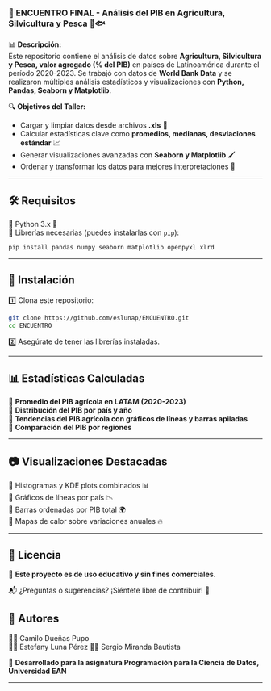 ### 🏡 ENCUENTRO FINAL - Análisis del PIB en Agricultura, Silvicultura y Pesca 🌿🐟  

📊 **Descripción:**  
Este repositorio contiene el análisis de datos sobre **Agricultura, Silvicultura y Pesca, valor agregado (% del PIB)** en países de Latinoamérica durante el período 2020-2023. Se trabajó con datos de **World Bank Data** y se realizaron múltiples análisis estadísticos y visualizaciones con **Python, Pandas, Seaborn y Matplotlib**.  

🔍 **Objetivos del Taller:**  
- Cargar y limpiar datos desde archivos **.xls** 📂  
- Calcular estadísticas clave como **promedios, medianas, desviaciones estándar** 📈  
- Generar visualizaciones avanzadas con **Seaborn y Matplotlib** 🖌  
- Ordenar y transformar los datos para mejores interpretaciones 🔄  

---

## 🛠 Requisitos  

🔹 Python 3.x 🐍  
🔹 Librerías necesarias (puedes instalarlas con `pip`):  
```bash
pip install pandas numpy seaborn matplotlib openpyxl xlrd
```

---

## 🚀 Instalación  

1️⃣ Clona este repositorio:  
```bash
git clone https://github.com/eslunap/ENCUENTRO.git
cd ENCUENTRO
```
2️⃣ Asegúrate de tener las librerías instaladas.   

---

## 📊 Estadísticas Calculadas  

📌 **Promedio del PIB agrícola en LATAM (2020-2023)**  
📌 **Distribución del PIB por país y año**  
📌 **Tendencias del PIB agrícola con gráficos de líneas y barras apiladas**  
📌 **Comparación del PIB por regiones**  

---

## 📷 Visualizaciones Destacadas  

🔹 Histogramas y KDE plots combinados 📊  
🔹 Gráficos de líneas por país 📉  
🔹 Barras ordenadas por PIB total 🌍  
🔹 Mapas de calor sobre variaciones anuales 🔥  

---

## 📜 Licencia  

📌 **Este proyecto es de uso educativo y sin fines comerciales.**  

📬 ¿Preguntas o sugerencias? ¡Siéntete libre de contribuir! 🚀  

## 📌 Autores
👨‍💻 Camilo Dueñas Pupo  
👩‍💻 Estefany Luna Pérez 
👨‍💻 Sergio Miranda Bautista  

📝 **Desarrollado para la asignatura Programación para la Ciencia de Datos, Universidad EAN**

---
